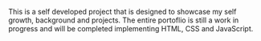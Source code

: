 This is a self developed project that is designed to showcase my self growth, background and projects. The entire portoflio is still a work in progress and will be completed implementing HTML, CSS and JavaScript.
 
